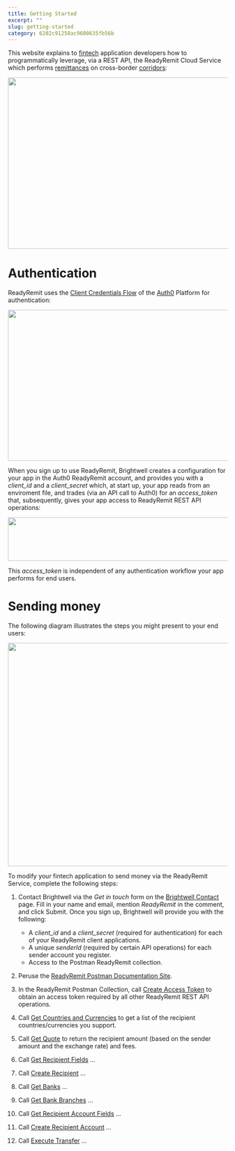 ```yaml
---
title: Getting Started
excerpt: ""
slug: getting-started
category: 6202c91258ac9600635fb56b
---
```


This website explains to [fintech](https://en.wikipedia.org/wiki/Financial_technology) application developers how to programmatically leverage, via a REST API, the ReadyRemit Cloud Service which performs [remittances](https://en.wikipedia.org/wiki/Remittance) on cross-border [corridors](https://remittanceprices.worldbank.org/en/countrycorridors):

<div><img src="https://raw.githubusercontent.com/hagenhaus/readyremit-images/master/readyremit-map.png" width=700 height=393 loading="lazy"></div>

# Authentication

ReadyRemit uses the <a href="https://auth0.com/docs/get-started/authentication-and-authorization-flow/client-credentials-flow" target="_blank">Client Credentials Flow</a> of the <a href="https://auth0.com/" target="_blank">Auth0</a> Platform for authentication:

<div><img src="https://raw.githubusercontent.com/hagenhaus/readyremit-images/master/readyremit-auth0.png" width=700 height=346 loading="lazy"></div>

When you sign up to use ReadyRemit, Brightwell creates a configuration for your app in the Auth0 ReadyRemit account, and provides you with a *client_id* and a *client_secret* which, at start up, your app reads from an enviroment file, and trades (via an API call to Auth0) for an *access_token* that, subsequently, gives your app access to ReadyRemit REST API operations:

<div><img src="https://raw.githubusercontent.com/hagenhaus/readyremit-images/master/readyremit-auth-bearer.png" width=700 height=100 loading="lazy"></div>

This *access_token* is independent of any authentication workflow your app performs for end users.

# Sending money

The following diagram illustrates the steps you might present to your end users:

<div><img src="https://raw.githubusercontent.com/hagenhaus/readyremit-images/master/readyremit-workflow.png" width=700 height=512 loading="lazy"></div>

To modify your fintech application to send money via the ReadyRemit Service, complete the following steps:

1. Contact Brightwell via the *Get in touch* form on the <a href="https://brightwell.com/contact-us/" target="_blank">Brightwell Contact</a> page. Fill in your name and email, mention *ReadyRemit* in the comment, and click Submit. Once you sign up, Brightwell will provide you with the following:

    * A *client_id* and a *client_secret* (required for authentication) for each of your ReadyRemit client applications. 
    * A unique *senderId* (required by certain API operations) for each sender account you register.
    * Access to the Postman ReadyRemit collection.

1. Peruse the <a href="https://documenter.getpostman.com/view/8773841/UVksNEt7" target="_blank">ReadyRemit Postman Documentation Site</a>.

1. In the ReadyRemit Postman Collection, call <a href="https://documenter.getpostman.com/view/8773841/UVksNEt7#231a6946-f65e-4d25-bb45-8192da72177e" target="_blank">Create Access Token</a> to obtain an access token required by all other ReadyRemit REST API operations.

1. Call <a href="https://documenter.getpostman.com/view/8773841/UVksNEt7#8f01eb59-3eb5-4eea-8e5a-f7f5e97e4d36" target="_blank">Get Countries and Currencies</a> to get a list of the recipient countries/currencies you support.

1. Call <a href="https://documenter.getpostman.com/view/8773841/UVksNEt7#0b582301-8de2-4610-88ba-df0fad04f024" target="_blank">Get Quote</a> to return the recipient amount (based on the sender amount and the exchange rate) and fees.

1. Call <a href="https://documenter.getpostman.com/view/8773841/UVksNEt7#4ec3357f-a4a5-4f53-aca8-1d2c7049a636" target="_blank">Get Recipient Fields</a> ...

1. Call <a href="https://documenter.getpostman.com/view/8773841/UVksNEt7#7ecc57ba-7c37-49ee-b333-b273402d455a" target="_blank">Create Recipient</a> ...

1. Call <a href="https://documenter.getpostman.com/view/8773841/UVksNEt7#c0c343a1-9a82-48ff-81a5-4a8e5397e503" target="_blank">Get Banks</a> ...

1. Call <a href="https://documenter.getpostman.com/view/8773841/UVksNEt7#0baa42f9-245f-4d1f-8fe8-b1cf795e851d" target="_blank">Get Bank Branches</a> ...

1. Call <a href="https://documenter.getpostman.com/view/8773841/UVksNEt7#653ea7bf-e34b-4272-8d49-8d84ba7a7d34" target="_blank">Get Recipient Account Fields</a> ...

1. Call <a href="https://documenter.getpostman.com/view/8773841/UVksNEt7#b8d89873-5827-456e-a2d7-b94f6de7b078" target="_blank">Create Recipient Account</a> ...

1. Call <a href="https://documenter.getpostman.com/view/8773841/UVksNEt7#a8d5f9cd-9f84-41c7-8fd4-b9356559c35f" target="_blank">Execute Transfer</a> ...
